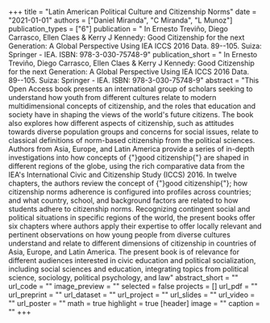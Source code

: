 +++
title = "Latin American Political Culture and Citizenship Norms"
date = "2021-01-01"
authors = ["Daniel Miranda", "C Miranda", "L Munoz"]
publication_types = ["6"]
publication = " In Ernesto Treviño, Diego Carrasco, Ellen Claes & Kerry J Kennedy: Good Citizenship for the next Generation: A Global Perspective Using IEA ICCS 2016 Data.  89--105. Suiza: Springer - IEA. ISBN: 978-3-030-75748-9"
publication_short = " In Ernesto Treviño, Diego Carrasco, Ellen Claes & Kerry J Kennedy: Good Citizenship for the next Generation: A Global Perspective Using IEA ICCS 2016 Data.  89--105. Suiza: Springer - IEA. ISBN: 978-3-030-75748-9"
abstract = "This Open Access book presents an international group of scholars seeking to understand how youth from different cultures relate to modern multidimensional concepts of citizenship, and the roles that education and society have in shaping the views of the world's future citizens. The book also explores how different aspects of citizenship, such as attitudes towards diverse population groups and concerns for social issues, relate to classical definitions of norm-based citizenship from the political sciences. Authors from Asia, Europe, and Latin America provide a series of in-depth investigations into how concepts of {"}good citizenship{"} are shaped in different regions of the globe, using the rich comparative data from the IEA's International Civic and Citizenship Study (ICCS) 2016. In twelve chapters, the authors review the concept of {"}good citizenship{"}; how citizenship norms adherence is configured into profiles across countries; and what country, school, and background factors are related to how students adhere to citizenship norms. Recognizing contingent social and political situations in specific regions of the world, the present books offer six chapters where authors apply their expertise to offer locally relevant and pertinent observations on how young people from diverse cultures understand and relate to different dimensions of citizenship in countries of Asia, Europe, and Latin America. The present book is of relevance for different audiences interested in civic education and political socialization, including social sciences and education, integrating topics from political science, sociology, political psychology, and law"
abstract_short = ""
url_code = ""
image_preview = ""
selected = false
projects = []
url_pdf = ""
url_preprint = ""
url_dataset = ""
url_project = ""
url_slides = ""
url_video = ""
url_poster = ""
math = true
highlight = true
[header]
image = ""
caption = ""
+++

